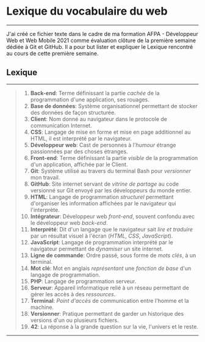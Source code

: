 # Lexique du vocabulaire du web

----------

J'ai créé ce fichier texte dans le cadre de ma formation AFPA - Développeur Web et Web Mobile 2021 comme évaluation clôture de la première semaine dédiée à Git et GitHub.
Il a pour but lister et expliquer le Lexique rencontré au cours de cette première semaine.

## Lexique

----------

> 1. **Back-end**: Terme définissant la partie *cachée* de la programmation d'une application, ses rouages.
> 2. **Base de données**: Système organisationnel permettant de stocker des données de façon structurée.
> 3. **Client**: Nom donné au navigateur dans le protocole de communication Internet.
> 4. **CSS**: Langage de mise en forme et mise en page additionnel au HTML, il est interprété par le navigateur.
> 5. **Développeur web**: Cast de personnes à l'*humour* étrange passionnées par des choses étranges.
> 6. **Front-end**: Terme définissant la partie *visible* de la programmation d'un application, affichée par le Client.
> 7. **Git**: Système utilisé au travers du terminal Bash pour *versionner* mon travail.
> 8. **GitHub**: Site internet servant de *vitrine de partage* au code versionné sur Git envoyé par les développeurs du monde entier.
> 9. **HTML**: Langage de programmation *structurel* permettant d'organiser les information affichées par le navigateur qui l'interprète.
> 10. **Intégrateur**: Développeur web *front-end*, souvent confondu avec le développeur web *back-end*.
> 11. **Interprété**: Dit d'un langage que le navigateur sait *lire et traduire* par un résultat visuel à l'écran (*HTML*, *CSS*, *JavaScript*).
> 12. **JavaScript**: Langage de programmation interprété par le navigateur permettant de *dynamiser* un site internet.
> 13. **Ligne de commande**: Ordre passé, sous forme de *mots clés*, à un terminal.
> 14. **Mot clé**: Mot en anglais *représentant* une *fonction de base* d'un langage de programmation.
> 15. **PHP**: Langage de programmation serveur.
> 16. **Serveur**: Appareil informatique relié à un réseau permettant de gérer les accès à des *ressources*.
> 17. **Terminal**: *Point d'accès* de communication entre l'homme et la machine.
> 18. **Versionner**: Pratique permettant de garder un historique des versions d'un ou plusieurs fichiers.
> 19. **42**: La réponse à la grande question sur la vie, l'univers et le reste.

----------
